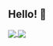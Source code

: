 ## Hello! 👋

<!--
![GitHub Stats](https://github-readme-stats-ten-gilt.vercel.app/api?username=TomDra&theme=dark&hide=prs&show_icons=true&count_private=true)

![Most Used Languages](https://github-readme-stats-ten-gilt.vercel.app/api/top-langs?username=TomDra&theme=dark)

-->
<a href="https://github.com/TomDra">
  <img align="center" src="https://github-readme-stats-ten-gilt.vercel.app/api?username=TomDra&theme=dark&hide=prs&show_icons=true&count_private=true" />
</a>
<a href="https://github.com/TomDra">
  <img align="center" src="https://github-readme-stats-ten-gilt.vercel.app/api/top-langs?username=TomDra&theme=dark" />
</a>




<!--
**TomDra/TomDra** is a ✨ _special_ ✨ repository because its `README.md` (this file) appears on your GitHub profile.

Here are some ideas to get you started:

- 🔭 I’m currently working on ...
- 🌱 I’m currently learning ...
- 👯 I’m looking to collaborate on ...
- 🤔 I’m looking for help with ...
- 💬 Ask me about ...
- 📫 How to reach me: ...
- 😄 Pronouns: ...
- ⚡ Fun fact: ...
-->
